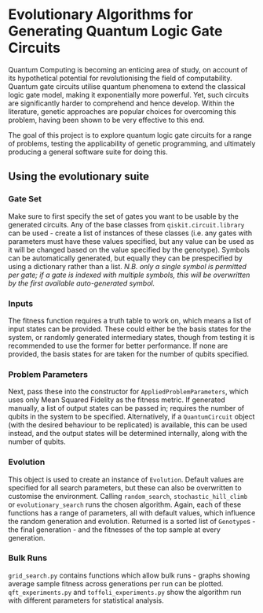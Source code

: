 # Evolutionary Algorithms for Generating Quantum Logic Gate Circuits

Quantum Computing is becoming an enticing area of study, on account of its hypothetical potential for revolutionising the field of computability. Quantum gate circuits utilise quantum phenomena to extend the classical logic gate model, making it exponentially more powerful. Yet, such circuits are significantly harder to comprehend and hence develop. Within the literature, genetic approaches are popular choices for overcoming this problem, having been shown to be very effective to this end.

The goal of this project is to explore quantum logic gate circuits for a range of problems, testing the applicability of genetic programming, and ultimately producing a general software suite for doing this.


## Using the evolutionary suite

### Gate Set
Make sure to first specify the set of gates you want to be usable by the generated circuits. Any of the base classes from `qiskit.circuit.library` can be used - create a list of instances of these classes (i.e. any gates with parameters must have these values specified, but any value can be used as it will be changed based on the value specified by the genotype). Symbols can be automatically generated, but equally they can be prespecified by using a dictionary rather than a list. *N.B. only a single symbol is permitted per gate; if a gate is indexed with multiple symbols, this will be overwritten by the first available auto-generated symbol.*

### Inputs
The fitness function requires a truth table to work on, which means a list of input states can be provided. These could either be the basis states for the system, or randomly generated intermediary states, though from testing it is recommended to use the former for better performance. If none are provided, the basis states for are taken for the number of qubits specified.

### Problem Parameters
Next, pass these into the constructor for `AppliedProblemParameters`, which uses only Mean Squared Fidelity as the fitness metric. If generated manually, a list of output states can be passed in; requires the number of qubits in the system to be specified. Alternatively, if a `QuantumCircuit` object (with the desired behaviour to be replicated) is available, this can be used instead, and the output states will be determined internally, along with the number of qubits.

### Evolution
This object is used to create an instance of `Evolution`. Default values are specified for all search parameters, but these can also be overwritten to customise the environment. Calling `random_search`, `stochastic_hill_climb` or `evolutionary_search` runs the chosen algorithm. Again, each of these functions has a range of parameters, all with default values, which influence the random generation and evolution. Returned is a sorted list of `Genotype`s - the final generation - and the fitnesses of the top sample at every generation.

### Bulk Runs

`grid_search.py` contains functions which allow bulk runs - graphs showing average sample fitness across generations per run can be plotted. `qft_experiments.py` and `toffoli_experiments.py` show the algorithm run with different parameters for statistical analysis.
